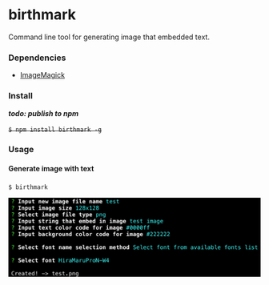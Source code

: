 birthmark
====
Command line tool for generating image that embedded text.

### Dependencies
- [ImageMagick](https://github.com/ImageMagick/ImageMagick "ImageMagick")

### Install
***todo: publish to npm***

~~`$ npm install birthmark -g`~~

### Usage
#### Generate image with text
`$ birthmark`

<img src="./screenshot.png">
